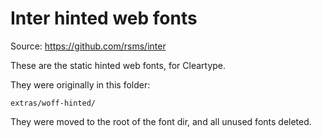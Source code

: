 # Inter hinted web fonts

Source: https://github.com/rsms/inter

These are the static hinted web fonts, for Cleartype.

They were originally in this folder:

`extras/woff-hinted/`

They were moved to the root of the font dir, and all unused fonts deleted.